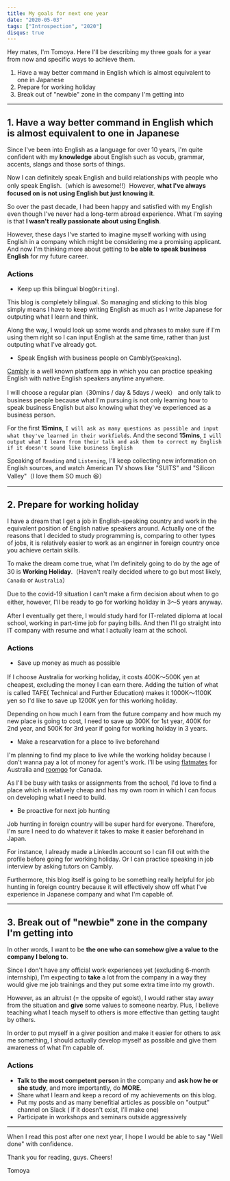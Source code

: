```yaml
---
title: My goals for next one year
date: "2020-05-03"
tags: ["Introspection", "2020"]
disqus: true
---
```


Hey mates, I'm Tomoya.
Here I'll be describing my three goals for a year from now and specific ways to achieve them.

1. Have a way better command in English which is almost equivalent to one in Japanese
2. Prepare for working holiday
3. Break out of "newbie" zone in the company I'm getting into

 ---

## 1. **Have a way better command in English which is almost equivalent to one in Japanese**

Since I've been into English as a language for over 10 years, I'm quite confident with my **knowledge** about English such as vocub, grammar, accents, slangs and those sorts of things.

Now I can definitely speak English and build relationships with people who only speak English.（which is awesome!!）However, **what I've always focused on is not using English but just knowing it**.

So over the past decade, I had been happy and satisfied with my English even though I've never had a long-term abroad experience. What I'm saying is that **I wasn't really passionate about using English**.

However, these days I've started to imagine myself working with using English in a company which might be considering me a promising applicant. And now I'm thinking more about getting to **be able to speak business English** for my future career.

### Actions

 - Keep up this bilingual blog(`Writing`).

This blog is completely bilingual. So managing and sticking to this blog simply means I have to keep writing English as much as I write Japanese for outputing what I learn and think.

Along the way, I would look up some words and phrases to make sure if I'm using them right so I can input English at the same time, rather than just outputing what I've already got.

 - Speak English with business people on Cambly(`Speaking`).

[Cambly](https://www.cambly.com/english?lang=ja&adgroupid=66912712257&campaignid=1768339142&adid=342595246528) is a well known platform app in which you can practice speaking English with native English speakers anytime anywhere.

I will choose a regular plan（30mins / day & 5days / week） and only talk to business people because what I'm pursuing is not only learning how to speak business English but also knowing what they've experienced as a business person.

For the first **15mins**, `I will ask as many questions as possible and input what they've learned in their workfields`. And the second **15mins**, `I will output what I learn from their talk and ask them to correct my English if it doesn't sound like business English`

Speaking of `Reading` and `Listening`, I'll keep collecting new information on English sources, and watch American TV shows like "SUITS" and "Silicon Valley"（I love them SO much :laughing:）


---

## 2. **Prepare for working holiday**

I have a dream that I get a job in English-speaking country and work in the equivalent position of English native speakers around. Actually one of the reasons that I decided to study programming is, comparing to other types of jobs, it is relatively easier to work as an enginner in foreign country once you achieve certain skills.

To make the dream come true, what I'm definitely going to do by the age of 30 is **Working Holiday**.（Haven't really decided where to go but most likely, `Canada` or `Australia`）

Due to the covid-19 situation I can't make a firm decision about when to go either, however, I'll be ready to go for working holiday in 3〜5 years anyway.

After I eventually get there, I would study hard for IT-related diploma at local school, working in part-time job for paying bills. And then I'll go straight into IT company with resume and what I actually learn at the school.

### Actions
 - Save up money as much as possible

If I choose Australia for working holiday, it costs 400K〜500K yen at cheapest, excluding the money I can earn there. Adding the tuition of what is called TAFE( Technical and Further Education) makes it 1000K〜1100K yen so I'd like to save up 1200K yen for this working holiday.

Depending on how much I earn from the future company and how much my new place is going to cost, I need to save up 300K for 1st year, 400K for 2nd year, and 500K for 3rd year if going for working holiday in 3 years.
 
 - Make a researvation for a place to live beforehand

I'm planning to find my place to live while the working holiday because I don't wanna pay a lot of money for agent's work. I'll be using [flatmates](https://flatmates.com.au/) for Australia and [roomgo](https://ca.roomgo.net/) for Canada.

As I'll be busy with tasks or assignments from the school, I'd love to find a place which is relatively cheap and has my own room in which I can focus on developing what I need to build.

 - Be proactive for next job hunting

Job hunting in foreign country will be super hard for everyone. Therefore, I'm sure I need to do whatever it takes to make it easier beforehand in Japan.

For instance, I already made a LinkedIn account so I can fill out with the profile before going for working holiday. Or I can practice speaking in job interview by asking tutors on Cambly.

Furthermore, this blog itself is going to be something really helpful for job hunting in foreign country because it will effectively show off what I've experience in Japanese company and what I'm capable of.

---

## 3. **Break out of "newbie" zone in the company I'm getting into**

In other words, I want to be **the one who can somehow give a value to the company I belong to**.

Since I don't have any official work experiences yet (excluding 6-month internship), I'm expecting to **take** a lot from the company in a way they would give me job trainings and they put some extra time into my growth.

However, as an altruist (= the oppsite of egoist), I would rather stay away from the situation and **give** some values to someone nearby. Plus, I believe teaching what I teach myself to others is more effective than getting taught by others.

In order to put myself in a giver position and make it easier for others to ask me something, I should actually develop myself as possible and give them awareness of what I'm capable of. 

### Actions

 - **Talk to the most competent person** in the company and **ask how he or she study**, and more importantly, do **MORE**.
 - Share what I learn and keep a record of my achievements on this blog.
 - Put my posts and as many benefitial articles as possible on "output" channel on Slack ( if it doesn't exist, I'll make one)
 - Participate in workshops and seminars outside aggressively

 ---

When I read this post after one next year, I hope I would be able to say "Well done" with confidence.

Thank you for reading, guys.
Cheers!

Tomoya